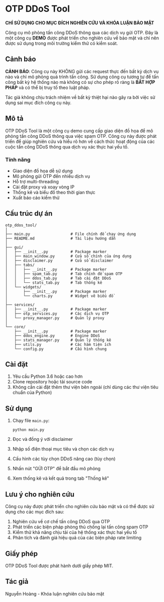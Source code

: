 # OTP DDoS Tool

**CHỈ SỬ DỤNG CHO MỤC ĐÍCH NGHIÊN CỨU VÀ KHÓA LUẬN BẢO MẬT**

Công cụ mô phỏng tấn công DDoS thông qua các dịch vụ gửi OTP. Đây là một công cụ **DEMO** được phát triển cho nghiên cứu về bảo mật và chỉ nên được sử dụng trong môi trường kiểm thử có kiểm soát.

## Cảnh báo

**CẢNH BÁO**: Công cụ này KHÔNG gửi các request thực đến bất kỳ dịch vụ nào và chỉ mô phỏng quá trình tấn công. Sử dụng công cụ tương tự để tấn công bất kỳ hệ thống nào mà không có sự cho phép rõ ràng là **BẤT HỢP PHÁP** và có thể bị truy tố theo luật pháp.

Tác giả không chịu trách nhiệm về bất kỳ thiệt hại nào gây ra bởi việc sử dụng sai mục đích công cụ này.

## Mô tả

OTP DDoS Tool là một công cụ demo cung cấp giao diện đồ họa để mô phỏng tấn công DDoS thông qua việc spam OTP. Công cụ này được phát triển để giúp nghiên cứu và hiểu rõ hơn về cách thức hoạt động của các cuộc tấn công DDoS thông qua dịch vụ xác thực hai yếu tố.

### Tính năng

- Giao diện đồ họa dễ sử dụng
- Mô phỏng gửi OTP đến nhiều dịch vụ
- Hỗ trợ multi-threading
- Cài đặt proxy và xoay vòng IP
- Thống kê và biểu đồ theo thời gian thực
- Xuất báo cáo kiểm thử

## Cấu trúc dự án

```
otp_ddos_tool/
│
├── main.py                  # File chính để chạy ứng dụng
├── README.md                # Tài liệu hướng dẫn
│
├── gui/
│   ├── __init__.py          # Package marker
│   ├── main_window.py       # Cửa sổ chính của ứng dụng
│   ├── disclaimer.py        # Cửa sổ disclaimer
│   ├── tabs/
│   │   ├── __init__.py      # Package marker
│   │   ├── spam_tab.py      # Tab chính để spam OTP
│   │   ├── ddos_tab.py      # Tab cài đặt DDoS
│   │   └── stats_tab.py     # Tab thống kê
│   └── widgets/
│       ├── __init__.py      # Package marker
│       └── charts.py        # Widget vẽ biểu đồ
│
├── services/
│   ├── __init__.py          # Package marker
│   ├── otp_services.py      # Các dịch vụ OTP
│   └── proxy_manager.py     # Quản lý proxy
│
└── core/
    ├── __init__.py          # Package marker
    ├── ddos_engine.py       # Engine DDoS
    ├── stats_manager.py     # Quản lý thống kê
    ├── utils.py             # Các hàm tiện ích
    └── config.py            # Cấu hình chung
```

## Cài đặt

1. Yêu cầu Python 3.6 hoặc cao hơn
2. Clone repository hoặc tải source code
3. Không cần cài đặt thêm thư viện bên ngoài (chỉ dùng các thư viện tiêu chuẩn của Python)

## Sử dụng

1. Chạy file `main.py`:

   ```
   python main.py
   ```

2. Đọc và đồng ý với disclaimer

3. Nhập số điện thoại mục tiêu và chọn các dịch vụ

4. Cấu hình các tùy chọn DDoS nâng cao (tùy chọn)

5. Nhấn nút "GỬI OTP" để bắt đầu mô phỏng

6. Xem thống kê và kết quả trong tab "Thống kê"

## Lưu ý cho nghiên cứu

Công cụ này được phát triển cho nghiên cứu bảo mật và có thể được sử dụng cho các mục đích sau:

1. Nghiên cứu về cơ chế tấn công DDoS qua OTP
2. Phát triển các biện pháp phòng thủ chống lại tấn công spam OTP
3. Kiểm thử khả năng chịu tải của hệ thống xác thực hai yếu tố
4. Phân tích và đánh giá hiệu quả của các biện pháp rate limiting

## Giấy phép

OTP DDoS Tool được phát hành dưới giấy phép MIT.

## Tác giả

Nguyễn Hoàng - Khóa luận nghiên cứu bảo mật
